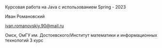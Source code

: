 Курсовая работа на Java с использованием Spring - 2023

Иван Романовский

ivan.romanovskiy.90@mail.ru

Омск, ОмГУ им. Достоевского/Институт математики и информационных технологий 3 курс

